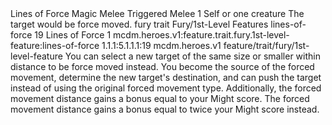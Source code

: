 <ability>
  <name>Lines of Force</name>
  <keywords>
    <keyword>Magic</keyword>
    <keyword>Melee</keyword>
  </keywords>
  <type>Triggered</type>
  <distance>Melee 1</distance>
  <target>Self or one creature</target>
  <trigger>The target would be force moved.</trigger>
  <metadata>
    <class>fury</class>
    <feature_type>trait</feature_type>
    <file_dpath>Fury/1st-Level Features</file_dpath>
    <item_id>lines-of-force</item_id>
    <item_index>19</item_index>
    <item_name>Lines of Force</item_name>
    <level>1</level>
    <scc>mcdm.heroes.v1:feature.trait.fury.1st-level-feature:lines-of-force</scc>
    <scdc>1.1.1:5.1.1.1:19</scdc>
    <source>mcdm.heroes.v1</source>
    <type>feature/trait/fury/1st-level-feature</type>
  </metadata>
  <effects>
    <effect type="mundane">You can select a new target of the same size or smaller within distance to be force moved instead. You become the source of the forced movement, determine the new target&apos;s destination, and can push the target instead of using the original forced movement type. Additionally, the forced movement distance gains a bonus equal to your Might score.</effect>
    <effect type="mundane" cost="Spend 1 Ferocity">The forced movement distance gains a bonus equal to twice your Might score instead.</effect>
  </effects>
</ability>
